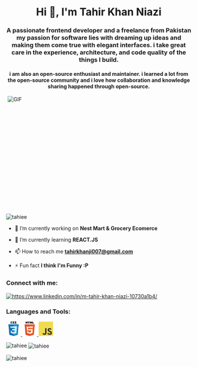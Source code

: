 <h1 align="center">Hi 👋, I'm Tahir Khan Niazi</h1>
<h3 align="center"> A passionate frontend developer and a freelance from Pakistan my passion for software lies with dreaming up ideas and making them come true with elegant interfaces. i take great care in the experience, architecture, and code quality of the things I build.</h3>
  
<h4 align='center'>i am also an open-source enthusiast and maintainer. i learned a lot from the open-source community and i love how collaboration and knowledge sharing happened through open-source.</h4>

  <img align="right" alt="GIF" src="https://github.com/abhisheknaiidu/abhisheknaiidu/blob/master/code.gif?raw=true" width="500" height="320" />

<p align="left"> <img src="https://komarev.com/ghpvc/?username=tahiee&label=Profile%20views&color=0e75b6&style=flat" alt="tahiee" /> </p>


- 🔭 I’m currently working on **Nest Mart & Grocery Ecomerce**

- 🌱 I’m currently learning **REACT.JS**

- 📫 How to reach me **tahirkhanji007@gmail.com**

- ⚡ Fun fact **I think I'm Funny :P**

<h3 align="left">Connect with me:</h3>
<p align="left">
<a href="https://linkedin.com/in/https://www.linkedin.com/in/m-tahir-khan-niazi-10730a1b4/" target="blank"><img align="center" src="https://raw.githubusercontent.com/rahuldkjain/github-profile-readme-generator/master/src/images/icons/Social/linked-in-alt.svg" alt="https://www.linkedin.com/in/m-tahir-khan-niazi-10730a1b4/" height="30" width="40" /></a>
</p>

<h3 align="left">Languages and Tools:</h3>
<p align="left"> <a href="https://www.w3schools.com/css/" target="_blank" rel="noreferrer"> <img src="https://raw.githubusercontent.com/devicons/devicon/master/icons/css3/css3-original-wordmark.svg" alt="css3" width="40" height="40"/> </a> <a href="https://www.w3.org/html/" target="_blank" rel="noreferrer"> <img src="https://raw.githubusercontent.com/devicons/devicon/master/icons/html5/html5-original-wordmark.svg" alt="html5" width="40" height="40"/> </a> <a href="https://developer.mozilla.org/en-US/docs/Web/JavaScript" target="_blank" rel="noreferrer"> <img src="https://raw.githubusercontent.com/devicons/devicon/master/icons/javascript/javascript-original.svg" alt="javascript" width="40" height="40"/> </a> </p>

<p><img align="left" src="https://github-readme-stats.vercel.app/api/top-langs?username=tahiee&show_icons=true&locale=en&layout=compact" alt="tahiee" /></p>

<p>&nbsp;<img align="center" src="https://github-readme-stats.vercel.app/api?username=tahiee&show_icons=true&locale=en" alt="tahiee" /></p>

<p><img align="center" src="https://github-readme-streak-stats.herokuapp.com/?user=tahiee&" alt="tahiee" /></p>
